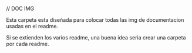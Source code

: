 // DOC IMG

Esta carpeta esta diseñada para colocar todas las img de documentacion usadas en el readme.

Si se extienden los varios readme, una buena idea seria crear una carpeta por cada readme.
